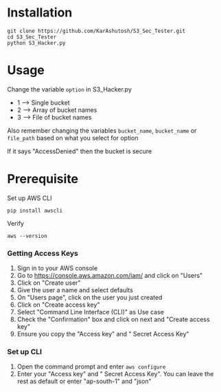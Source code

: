 # Installation

```
git clone https://github.com/KarAshutosh/S3_Sec_Tester.git
cd S3_Sec_Tester
python S3_Hacker.py
```


# Usage
Change the variable `option` in S3_Hacker.py  
* 1 --> Single bucket
* 2 --> Array of bucket names 
* 3 --> File of bucket names

Also remember changing the variables `bucket_name`, `bucket_name` or `file_path` based on what you select for option

If it says "AccessDenied" then the bucket is secure


# Prerequisite 

Set up AWS CLI

```
pip install awscli
```

Verify

```
aws --version
```

### Getting Access Keys
1. Sign in to your AWS console
2. Go to https://console.aws.amazon.com/iam/ and click on "Users"
3. Click on "Create user"
4. Give the user a name and select defaults
5. On "Users page", click on the user you just created 
6. Click on "Create access key"
7. Select "Command Line Interface (CLI)" as Use case
8. Check the "Confirmation" box and click on next and "Create access key"
9. Ensure you copy the "Access key" and " Secret Access Key"

### Set up CLI
1. Open the command prompt and enter `aws configure`
2. Enter your "Access key" and " Secret Access Key". You can leave the rest as default or enter "ap-south-1" and "json"

